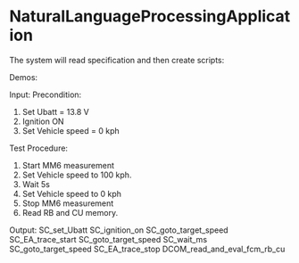 # NaturalLanguageProcessingApplication
The system will read specification and then create scripts:

Demos:

Input:
Precondition: 
1. Set Ubatt = 13.8 V
2. Ignition ON
3. Set Vehicle speed = 0 kph
 
Test Procedure:
1. Start MM6 measurement
2. Set Vehicle speed to 100 kph.
3. Wait 5s
4. Set Vehicle speed to 0 kph
5. Stop MM6 measurement
6. Read RB and CU memory.

Output:
SC_set_Ubatt
SC_ignition_on
SC_goto_target_speed
SC_EA_trace_start
SC_goto_target_speed
SC_wait_ms
SC_goto_target_speed
SC_EA_trace_stop
DCOM_read_and_eval_fcm_rb_cu


